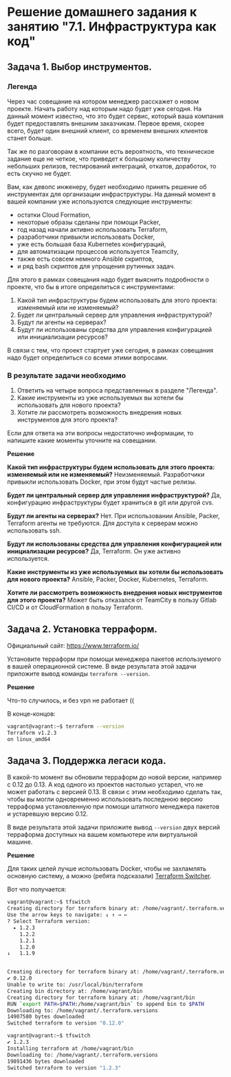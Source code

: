 # Решение домашнего задания к занятию "7.1. Инфраструктура как код"

## Задача 1. Выбор инструментов.

### Легенда

Через час совещание на котором менеджер расскажет о новом проекте. Начать работу над которым надо
будет уже сегодня.
На данный момент известно, что это будет сервис, который ваша компания будет предоставлять внешним заказчикам.
Первое время, скорее всего, будет один внешний клиент, со временем внешних клиентов станет больше.

Так же по разговорам в компании есть вероятность, что техническое задание еще не четкое, что приведет к большому
количеству небольших релизов, тестирований интеграций, откатов, доработок, то есть скучно не будет.

Вам, как девопс инженеру, будет необходимо принять решение об инструментах для организации инфраструктуры.
На данный момент в вашей компании уже используются следующие инструменты:

- остатки Сloud Formation,
- некоторые образы сделаны при помощи Packer,
- год назад начали активно использовать Terraform,
- разработчики привыкли использовать Docker,
- уже есть большая база Kubernetes конфигураций,
- для автоматизации процессов используется Teamcity,
- также есть совсем немного Ansible скриптов,
- и ряд bash скриптов для упрощения рутинных задач.

Для этого в рамках совещания надо будет выяснить подробности о проекте, что бы в итоге определиться с инструментами:

1. Какой тип инфраструктуры будем использовать для этого проекта: изменяемый или не изменяемый?
1. Будет ли центральный сервер для управления инфраструктурой?
1. Будут ли агенты на серверах?
1. Будут ли использованы средства для управления конфигурацией или инициализации ресурсов?

В связи с тем, что проект стартует уже сегодня, в рамках совещания надо будет определиться со всеми этими вопросами.

### В результате задачи необходимо

1. Ответить на четыре вопроса представленных в разделе "Легенда".
1. Какие инструменты из уже используемых вы хотели бы использовать для нового проекта?
1. Хотите ли рассмотреть возможность внедрения новых инструментов для этого проекта?

Если для ответа на эти вопросы недостаточно информации, то напишите какие моменты уточните на совещании.

**Решение**

**Какой тип инфраструктуры будем использовать для этого проекта: изменяемый или не изменяемый?** Неизменяемый. Разработчики привыкли использовать Docker, при этом будут частые релизы.

**Будет ли центральный сервер для управления инфраструктурой?** Да, конфигурацию инфраструктуры будет храниться в git или другой cvs.

**Будут ли агенты на серверах?** Нет. При использовании Ansible, Packer, Terraform агенты не требуются. Для доступа к серверам можно использовать ssh.

**Будут ли использованы средства для управления конфигурацией или инициализации ресурсов?** Да, Terraform. Он уже активно используется.

**Какие инструменты из уже используемых вы хотели бы использовать для нового проекта?** Ansible, Packer, Docker, Kubernetes, Terraform.

**Хотите ли рассмотреть возможность внедрения новых инструментов для этого проекта?** Может быть отказался от TeamCity в пользу Gitlab CI/CD и от СloudFormation в пользу Terraform.

## Задача 2. Установка терраформ.

Официальный сайт: https://www.terraform.io/

Установите терраформ при помощи менеджера пакетов используемого в вашей операционной системе.
В виде результата этой задачи приложите вывод команды `terraform --version`.

**Решение**

Что-то случилось, и без vpn не работает ((

В конце-концов:

```bash
vagrant@vagrant:~$ terraform --version
Terraform v1.2.3
on linux_amd64
```

## Задача 3. Поддержка легаси кода.

В какой-то момент вы обновили терраформ до новой версии, например с 0.12 до 0.13.
А код одного из проектов настолько устарел, что не может работать с версией 0.13.
В связи с этим необходимо сделать так, чтобы вы могли одновременно использовать последнюю версию терраформа установленную при помощи
штатного менеджера пакетов и устаревшую версию 0.12.

В виде результата этой задачи приложите вывод `--version` двух версий терраформа доступных на вашем компьютере
или виртуальной машине.

**Решение**

Для таких целей лучше использовать Docker, чтобы не захламлять основную систему, а можно (ребята подсказали) [Terraform Switcher](https://github.com/warrensbox/terraform-switcher).

Вот что получается:

```bash
vagrant@vagrant:~$ tfswitch
Creating directory for terraform binary at: /home/vagrant/.terraform.versions
Use the arrow keys to navigate: ↓ ↑ → ←
? Select Terraform version:
  ▸ 1.2.3
    1.2.2
    1.2.1
    1.2.0
↓   1.1.9


Creating directory for terraform binary at: /home/vagrant/.terraform.versions
✔ 0.12.0
Unable to write to: /usr/local/bin/terraform
Creating bin directory at: /home/vagrant/bin
Creating directory for terraform binary at: /home/vagrant/bin
RUN `export PATH=$PATH:/home/vagrant/bin` to append bin to $PATH
Downloading to: /home/vagrant/.terraform.versions
14907580 bytes downloaded
Switched terraform to version "0.12.0"

vagrant@vagrant:~$ tfswitch
✔ 1.2.3
Installing terraform at /home/vagrant/bin
Downloading to: /home/vagrant/.terraform.versions
19891436 bytes downloaded
Switched terraform to version "1.2.3"
```
